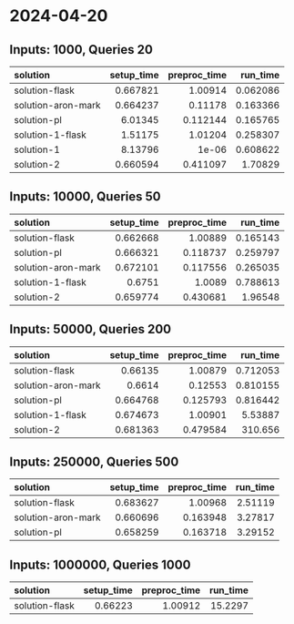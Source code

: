 # 2024-04-20

## Inputs: 1000, Queries 20

| solution           |   setup_time |   preproc_time |   run_time |
|:-------------------|-------------:|---------------:|-----------:|
| solution-flask     |     0.667821 |       1.00914  |   0.062086 |
| solution-aron-mark |     0.664237 |       0.11178  |   0.163366 |
| solution-pl        |     6.01345  |       0.112144 |   0.165765 |
| solution-1-flask   |     1.51175  |       1.01204  |   0.258307 |
| solution-1         |     8.13796  |       1e-06    |   0.608622 |
| solution-2         |     0.660594 |       0.411097 |   1.70829  |

## Inputs: 10000, Queries 50

| solution           |   setup_time |   preproc_time |   run_time |
|:-------------------|-------------:|---------------:|-----------:|
| solution-flask     |     0.662668 |       1.00889  |   0.165143 |
| solution-pl        |     0.666321 |       0.118737 |   0.259797 |
| solution-aron-mark |     0.672101 |       0.117556 |   0.265035 |
| solution-1-flask   |     0.6751   |       1.0089   |   0.788613 |
| solution-2         |     0.659774 |       0.430681 |   1.96548  |

## Inputs: 50000, Queries 200

| solution           |   setup_time |   preproc_time |   run_time |
|:-------------------|-------------:|---------------:|-----------:|
| solution-flask     |     0.66135  |       1.00879  |   0.712053 |
| solution-aron-mark |     0.6614   |       0.12553  |   0.810155 |
| solution-pl        |     0.664768 |       0.125793 |   0.816442 |
| solution-1-flask   |     0.674673 |       1.00901  |   5.53887  |
| solution-2         |     0.681363 |       0.479584 | 310.656    |

## Inputs: 250000, Queries 500

| solution           |   setup_time |   preproc_time |   run_time |
|:-------------------|-------------:|---------------:|-----------:|
| solution-flask     |     0.683627 |       1.00968  |    2.51119 |
| solution-aron-mark |     0.660696 |       0.163948 |    3.27817 |
| solution-pl        |     0.658259 |       0.163718 |    3.29152 |

## Inputs: 1000000, Queries 1000

| solution       |   setup_time |   preproc_time |   run_time |
|:---------------|-------------:|---------------:|-----------:|
| solution-flask |      0.66223 |        1.00912 |    15.2297 |